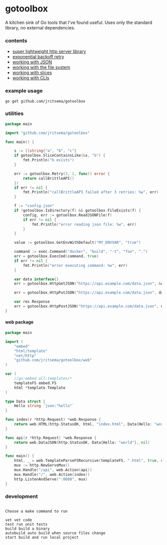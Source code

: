 # gotoolbox

A kitchen sink of Go tools that I've found useful. Uses only the standard library, no external dependencies.

### contents

- [super lightweight http server library](web)
- [exponential backoff retry](retry.go)
- [working with JSON](json.go)
- [working with the file system](fs.go)
- [working with slices](slice.go)
- [working with CLIs](cli.go)

### example usage

```
go get github.com/jritsema/gotoolbox
```

### utilities

```go
package main

import "github.com/jritsema/gotoolbox"

func main() {

	s := []string{"a", "b", "c"}
	if gotoolbox.SliceContainsLike(&s, "b") {
		fmt.Println("b exists")
	}

	err := gotoolbox.Retry(3, 1, func() error {
		return callBrittleAPI()
	})
	if err != nil {
		fmt.Println("callBrittleAPI failed after 3 retries: %w", err)
	}

	f := "config.json"
	if !gotoolbox.IsDirectory(f) && gotoolbox.FileExists(f) {
		config, err := gotoolbox.ReadJSONFile(f)
		if err != nil {
			fmt.Println("error reading json file: %w", err)
		}
	}

	value := gotoolbox.GetEnvWithDefault("MY_ENVVAR", "true")

	command := exec.Command("docker", "build", "-t", "foo", ".")
	err = gotoolbox.ExecCmd(command, true)
	if err != nil {
		fmt.Println("error executing command: %w", err)
	}

	var data interface{}
	err = gotoolbox.HttpGetJSON("https://api.example.com/data.json", &data)

	err = gotoolbox.HttpPutJSON("https://api.example.com/data.json", data)

	var res Response
	err = gotoolbox.HttpPostJSON("https://api.example.com/data.json", data, &res, http.StatusCreated)
}
```

#### web package

```go
package main

import (
	"embed"
	"html/template"
	"net/http"
	"github.com/jritsema/gotoolbox/web"
)

var (
	//go:embed all:templates/*
	templateFS embed.FS
	html *template.Template
)

type Data struct {
	Hello string `json:"hello"`
}

func index(r *http.Request) *web.Response {
	return web.HTML(http.StatusOK, html, "index.html", Data{Hello: "world"}, nil)
}

func api(r *http.Request) *web.Response {
	return web.DataJSON(http.StatusOK, Data{Hello: "world"}, nil)
}

func main() {
	html, _ = web.TemplateParseFSRecursive(templateFS, ".html", true, nil)
	mux := http.NewServeMux()
	mux.Handle("/api", web.Action(api))
	mux.Handle("/", web.Action(index))
	http.ListenAndServe(":8080", mux)
}
```

### development

```

Choose a make command to run

vet vet code
test run unit tests
build build a binary
autobuild auto build when source files change
start build and run local project

```
